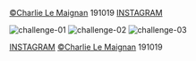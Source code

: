 [©Charlie Le Maignan](http://charlielemaignan.com) 191019
[INSTAGRAM](https://www.instagram.com/charlie.le.maignan/)

![challenge-01](http://charlielemaignan.com/assets/img/projects/experimentation/typographie/terrible/terrible-01.png)
![challenge-02](http://charlielemaignan.com/assets/img/projects/experimentation/typographie/terrible/terrible-02.png)
![challenge-03](http://charlielemaignan.com/assets/img/projects/experimentation/typographie/terrible/terrible-03.png)

[INSTAGRAM](https://www.instagram.com/charlie.le.maignan/)
[©Charlie Le Maignan](http://charlielemaignan.com) 191019
